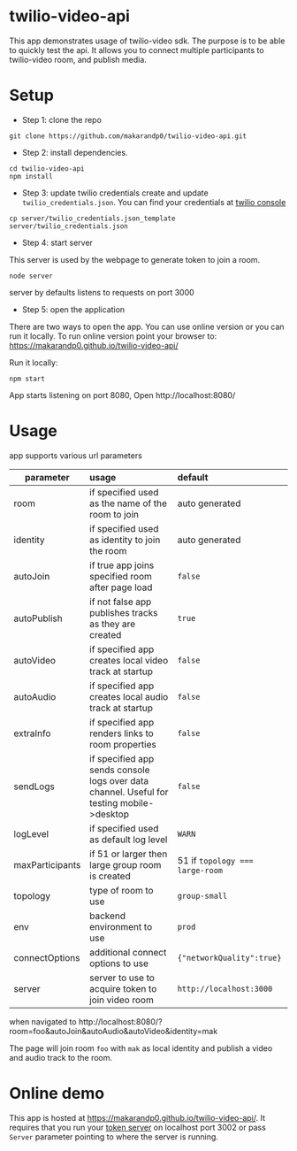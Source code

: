 # twilio-video-api

This app demonstrates usage of twilio-video sdk. The purpose is to be able to quickly test the api. It allows you to connect multiple participants to  twilio-video room, and publish media.

# Setup
- Step 1: clone the repo

```
git clone https://github.com/makarandp0/twilio-video-api.git

```

- Step 2: install dependencies.

```
cd twilio-video-api
npm install
```

- Step 3: update twilio credentials
create and update `twilio_credentials.json`. You can find your credentials at [twilio console](https://www.twilio.com/console/project/settings)

```
cp server/twilio_credentials.json_template server/twilio_credentials.json

```

- Step 4: start server

This server is used by the webpage to generate token to join a room.
```
node server
```
server by defaults listens to requests on port 3000

- Step 5: open the application

There are two ways to open the app. You can use online version or you can run it locally. To run online version point your browser to: https://makarandp0.github.io/twilio-video-api/


Run it locally:

```
npm start
```

App starts listening on port 8080, Open http://localhost:8080/



# Usage

app supports various url parameters

| parameter       | usage                                 | default  |
| --------------- |:--------------------------------------|:--------|
| room            | if specified used as the name of the room to join | auto generated |
| identity        | if specified used as identity to join the room  | auto generated   |
| autoJoin        | if true app joins specified room after page load  | `false`   |
| autoPublish     | if not false app publishes tracks as they are created  | `true`   |
| autoVideo       | if specified app creates local video track at startup  |  `false`  |
| autoAudio       | if specified app creates local audio track at startup  |  `false`  |
| extraInfo       | if specified app renders links to room properties      |  `false`  |
| sendLogs        | if specified app sends console logs over data channel. Useful for testing mobile->desktop | `false` |
| logLevel        | if specified used as default log level | `WARN` |
| maxParticipants | if 51 or larger then large group room is created  | 51 if `topology === large-room`  |
| topology        | type of room to use  |  `group-small`  |
| env             | backend environment to use  |  `prod`  |
| connectOptions  | additional connect options to use  | `{"networkQuality":true}`   |
| server          | server to use to acquire token to join video room |  `http://localhost:3000`  |


when navigated to
http://localhost:8080/?room=foo&autoJoin&autoAudio&autoVideo&identity=mak

The page will join room `foo` with `mak` as local identity and publish a video and audio track to the room.


# Online demo
This app is hosted at https://makarandp0.github.io/twilio-video-api/. It requires that you run your [token server](https://github.com/makarandp0/twilio-video-api/tree/main/server) on localhost port 3002 or pass `Server` parameter pointing to where the server is running.
